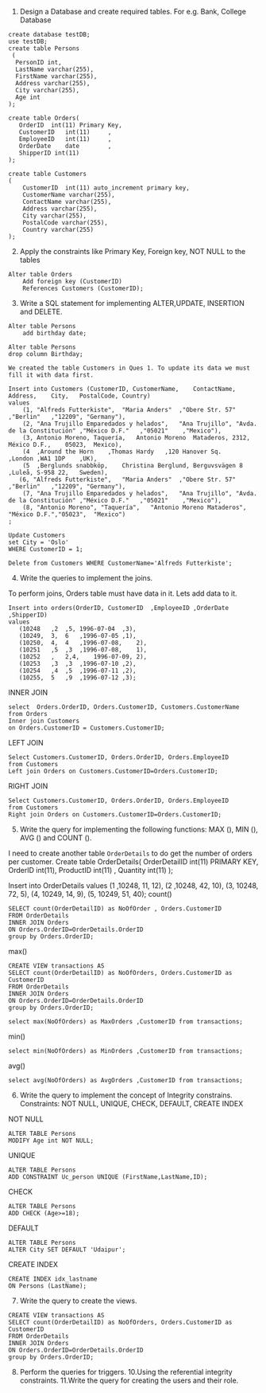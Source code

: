 1. Design a Database and create required tables. For e.g. Bank, College Database

```
create database testDB;
use testDB;
create table Persons
 (
  PersonID int,
  LastName varchar(255),
  FirstName varchar(255),
  Address varchar(255),
  City varchar(255),
  Age int
);

create table Orders(
   OrderID	int(11) Primary Key,
   CustomerID	int(11)		,
   EmployeeID	int(11)		,	
   OrderDate	date		,	
   ShipperID int(11)
);

create table Customers
(
    CustomerID	int(11) auto_increment primary key,
    CustomerName varchar(255),
    ContactName	varchar(255),
    Address	varchar(255),
    City varchar(255),
    PostalCode varchar(255),
    Country varchar(255)
);

```
2. Apply the constraints like Primary Key, Foreign key, NOT NULL to the tables
   
```
Alter table Orders
    Add foreign key (CustomerID)
    References Customers (CustomerID);
```

3. Write a SQL statement for implementing ALTER,UPDATE, INSERTION and DELETE.

```
Alter table Persons
    add birthday date;

Alter table Persons
drop column Birthday;

We created the table Customers in Ques 1. To update its data we must fill it with data first.

Insert into Customers (CustomerID, CustomerName,	ContactName,	Address,	City,	PostalCode,	Country)
values 
    (1, "Alfreds Futterkiste",	"Maria Anders"	,"Obere Str. 57"	,"Berlin"	,"12209", "Germany"),
    (2, "Ana Trujillo Emparedados y helados",	"Ana Trujillo",	"Avda. de la Constitución" ,"México D.F."	,"05021"	,"Mexico"),
    (3,	Antonio Moreno, Taquería,	Antonio Moreno	Mataderos, 2312,	México D.F.,	05023,	Mexico),
    (4	,Around the Horn	,Thomas Hardy	,120 Hanover Sq.	,London	,WA1 1DP	,UK),
    (5	,Berglunds snabbköp,	Christina Berglund,	Berguvsvägen 8	,Luleå,	S-958 22,	Sweden),
   (6, "Alfreds Futterkiste",	"Maria Anders"	,"Obere Str. 57"	,"Berlin"	,"12209", "Germany"),
    (7, "Ana Trujillo Emparedados y helados",	"Ana Trujillo",	"Avda. de la Constitución" ,"México D.F."	,"05021"	,"Mexico"),
    (8,	"Antonio Moreno", "Taquería",	"Antonio Moreno	Mataderos", 	"México D.F.","05023",	"Mexico")
;

Update Customers
set City = 'Oslo'
WHERE CustomerID = 1;

Delete from Customers WHERE CustomerName='Alfreds Futterkiste';

```
4. Write the queries to implement the joins.

To perform joins, Orders table must have data in it. Lets add data to it.
```
Insert into orders(OrderID,	CustomerID	,EmployeeID	,OrderDate	,ShipperID)
values
   (10248	,2	,5,	1996-07-04	,3),
   (10249,	3,	6	,1996-07-05	,1),
   (10250,	4,	4	,1996-07-08,	2),
   (10251	,5	,3	,1996-07-08,	1),
   (10252	,	2,4,	1996-07-09,	2),
   (10253	,3	,3	,1996-07-10	,2),
   (10254	,4	,5	,1996-07-11	,2),
   (10255,	5	,9	,1996-07-12	,3);

```
INNER JOIN
```
select  Orders.OrderID, Orders.CustomerID, Customers.CustomerName
from Orders
Inner join Customers
on Orders.CustomerID = Customers.CustomerID;        
```

LEFT JOIN
```
Select Customers.CustomerID, Orders.OrderID, Orders.EmployeeID
from Customers
Left join Orders on Customers.CustomerID=Orders.CustomerID;
```
RIGHT JOIN
```
Select Customers.CustomerID, Orders.OrderID, Orders.EmployeeID
from Customers
Right join Orders on Customers.CustomerID=Orders.CustomerID;
```

5. Write the query for implementing the following functions: MAX (), MIN (), AVG () 
and COUNT ().

I need to create another table `OrderDetails` to do get the number of orders per customer.
Create table OrderDetails(
    OrderDetailID	int(11) PRIMARY KEY,
    OrderID	int(11),
    ProductID	int(11)	,
    Quantity	int(11)	
);

Insert into OrderDetails
values 
    (1	,10248,	11,	12),
    (2	,10248,	42,	10),
    (3,	10248,	72,	5),
    (4,	10249,	14,	9),
    (5,	10249,	51,	40);
count()
```
SELECT count(OrderDetailID) as NoOfOrder , Orders.CustomerID
FROM OrderDetails 
INNER JOIN Orders
ON Orders.OrderID=OrderDetails.OrderID
group by Orders.OrderID;
```
max()
```
CREATE VIEW transactions AS
SELECT count(OrderDetailID) as NoOfOrders, Orders.CustomerID as CustomerID
FROM OrderDetails 
INNER JOIN Orders
ON Orders.OrderID=OrderDetails.OrderID
group by Orders.OrderID;

select max(NoOfOrders) as MaxOrders ,CustomerID from transactions;
```
min()
```
select min(NoOfOrders) as MinOrders ,CustomerID from transactions;
```
avg()
```
select avg(NoOfOrders) as AvgOrders ,CustomerID from transactions;
```

6. Write the query to implement the concept of Integrity constrains.
Constraints: NOT NULL, UNIQUE, CHECK, DEFAULT, CREATE INDEX

NOT NULL
```
ALTER TABLE Persons
MODIFY Age int NOT NULL;
```

UNIQUE
```
ALTER TABLE Persons
ADD CONSTRAINT Uc_person UNIQUE (FirstName,LastName,ID);
```

CHECK
```
ALTER TABLE Persons
ADD CHECK (Age>=18);
```

DEFAULT
```
ALTER TABLE Persons
ALTER City SET DEFAULT 'Udaipur';
```

CREATE INDEX
```
CREATE INDEX idx_lastname
ON Persons (LastName);
```
7. Write the query to create the views.
```
CREATE VIEW transactions AS
SELECT count(OrderDetailID) as NoOfOrders, Orders.CustomerID as CustomerID
FROM OrderDetails 
INNER JOIN Orders
ON Orders.OrderID=OrderDetails.OrderID
group by Orders.OrderID;
```

   
<!-- 9.  Perform the following operation for demonstrating the insertion , updation and deletion. -->

8. Perform the queries for triggers.
10.Using the referential integrity constraints.
11.Write the query for creating the users and their role.
